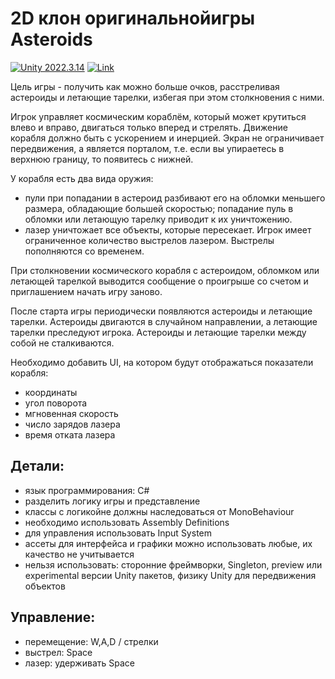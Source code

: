 # 2D клон оригинальнойигры Asteroids
[![Unity 2022.3.14](https://img.shields.io/badge/unity-2022.3.14-blue.svg)](https://unity3d.com/get-unity/download)
[![Link](https://img.shields.io/badge/wikipedia-link-blue.svg)](https://en.wikipedia.org/wiki/Asteroids_(video_game))

Цель игры - получить как можно больше очков, расстреливая астероиды и летающие тарелки, избегая при этом столкновения с ними.

Игрок управляет космическим кораблём, который может крутиться влево и вправо, двигаться только вперед и стрелять. Движение корабля должно быть с ускорением и инерцией. Экран не ограничивает передвижения, а является порталом, т.е. если вы упираетесь в верхнюю границу, то появитесь с нижней.

У корабля есть два вида оружия:
- пули при попадании в астероид разбивают его на обломки меньшего размера, обладающие большей скоростью; попадание пуль в обломки или летающую тарелку приводит к их уничтожению.
- лазер уничтожает все объекты, которые пересекает. Игрок имеет ограниченное количество выстрелов лазером. Выстрелы пополняются со временем.

При столкновении космического корабля с астероидом, обломком или летающей тарелкой выводится сообщение о проигрыше со счетом и приглашением начать игру заново.

После старта игры периодически появляются астероиды и летающие тарелки. Астероиды двигаются в случайном направлении, а летающие тарелки преследуют игрока. Астероиды и летающие тарелки между собой не сталкиваются.

Необходимо добавить UI, на котором будут отображаться показатели корабля:
- координаты
- угол поворота
- мгновенная скорость
- число зарядов лазера
- время отката лазера

## Детали:
- язык программирования: C#
- разделить логику игры и представление
- классы с логикойне должны наследоваться от MonoBehaviour
- необходимо использовать Assembly Definitions
- для управления использовать Input System
- ассеты для интерфейса и графики можно использовать любые, их качество не учитывается
- нельзя использовать: сторонние фреймворки, Singleton, preview или experimental версии Unity пакетов, физику Unity для передвижения объектов

## Управление:
- перемещение: W,A,D / стрелки
- выстрел: Space
- лазер: удерживать Space
